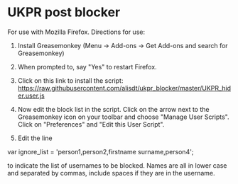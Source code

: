 # UKPR post blocker

For use with Mozilla Firefox. Directions for use:

1. Install Greasemonkey (Menu -> Add-ons -> Get Add-ons and search for Greasemonkey)

2. When prompted to, say "Yes" to restart Firefox.

3. Click on this link to install the script: https://raw.githubusercontent.com/alisdt/ukpr_blocker/master/UKPR_hider.user.js

4. Now edit the block list in the script. Click on the arrow next to the Greasemonkey icon on your toolbar and choose "Manage User Scripts". Click on "Preferences" and "Edit this User Script".

5. Edit the line

var ignore_list = 'person1,person2,firstname surname,person4';

to indicate the list of usernames to be blocked. Names are all in lower case and separated by commas, include spaces if they are in the username.